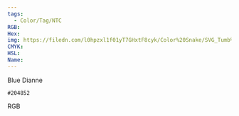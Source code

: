 ```yaml
---
tags:
  - Color/Tag/NTC
RGB:
Hex:
img: https://filedn.com/l0hpzxl1f01yT7GHxtF8cyk/Color%20Snake/SVG_Tumb%20Mass%20No%20Name/204852.svg
CMYK:
HSL:
Name:
---
```

Blue Dianne
```palette
#204852
```
RGB
